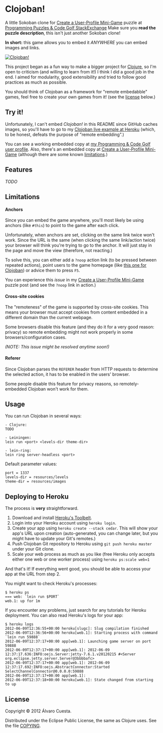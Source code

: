 # Clojoban!

A little Sokoban clone for [Create a User-Profile Mini-Game](http://codegolf.stackexchange.com/questions/5933/create-a-user-profile-mini-game) puzzle at [Programming Puzzles & Code Golf StackExchange](http://codegolf.stackexchange.com) Make sure you **read the puzzle description**, this isn't just another Sokoban clone!

**In short:** this game allows you to embed it *ANYWHERE* you can embed images and links.

[![Clojoban!](http://i.imgur.com/zIuPq.png)](http://clojoban.herokuapp.com)

This project began as a fun way to make a bigger project for [Clojure](http://www.clojure.org), so I'm open to criticism (and willing to learn from it!) I think I did a good job in the end. I aimed for modularity, good extensibility and tried to follow good practices as much as possible.

You should think of Clojoban as a framework for "remote embedabble" games, feel free to create your own games from it! (see the [license](https://github.com/alvaro-cuesta/clojoban#license) below.)

## Try it!

Unfortunately, I can't embed *Clojoban!* in this README since GitHub caches images, so you'll have to go to my [Clojoban live example at Heroku](http://clojoban.herokuapp.com) (which, to be honest, defeats the purpose of "remote embedding".)

You can see a working embedded copy at [my Programming & Code Golf user profile](http://codegolf.stackexchange.com/users/4685/lvaro-cuesta). Also, there's an embedded copy at [Create a User-Profile Mini-Game](http://codegolf.stackexchange.com/questions/5933/create-a-user-profile-mini-game) (although there are some known [limitations](https://github.com/alvaro-cuesta/clojoban#limitations).)

## Features

*TODO*

## Limitations

#### Anchors

Since you can embed the game anywhere, you'll most likely be using anchors (like `#this`) to point to the game after each click.

Unfortunately, when anchors are set, clicking on the same link twice won't work. Since the URL is the same (when clicking the same link/action twice) your browser will think you're trying to go to the anchor. It will just stay in the page and move the view (therefore, not reacting.)

To solve this, you can either add a `?noop` action link (to be pressed between repeated actions), point users to the game homepage (like [this one for Clojoban](http://clojoban.herokuapp.com)) or advice them to press `F5`.

You can experience this *issue* in my [Create a User-Profile Mini-Game](http://codegolf.stackexchange.com/questions/5933/create-a-user-profile-mini-game) puzzle post (and see the `?noop` link in action.)

#### Cross-site cookies

The "remoteness" of the game is supported by cross-site cookies. This means your browser must accept cookies from content embedded in a different domain than the current webpage.

Some browsers disable this feature (and they do it for a very good reason: privacy) so remote embedding might not work properly in some browsers/configuration cases.

*(NOTE: This issue might be resolved anytime soon!)*

#### Referer

Since Clojoban parses the `REFERER` header from HTTP requests to determine the selected action, it has to be enabled in the users' browser.

Some people disable this feature for privacy reasons, so remotely-embedded Clojoban won't work for them.

## Usage

You can run Clojoban in several ways:

```
- Clojure:
TODO

- Leiningen:
lein run <port> <levels-dir theme-dir>

- lein-ring:
lein ring server-headless <port>
```

Default parameter values:

```
port = 1337
levels-dir = resources/levels
theme-dir = resources/images
```
    
## Deploying to Heroku

The process is **very** straightforward.

1. Download and install [Heroku's Toolbelt](https://toolbelt.heroku.com/).
2. Login into your Heroku account using `heroku login`.
3. Create your app using `heroku create --stack cedar`. This will show your app's URL upon creation (auto-generated, you can change later, but you might have to update your Git's remotes.)
4. Push Clojoban Git repository to Heroku using `git push heroku master` under your Git clone.
5. Scale your web process as much as you like (free Heroku only accepts either one web or one worker process) using `heroku ps:scale web=1`

And that's it! If everything went good, you should be able to access your app at the URL from step 2.

You might want to check Heroku's processes:
```
$ heroku ps
=== web: `lein run $PORT`
web.1: up for 1m
```

If you encounter any problems, just search for any tutorials for Heroku deployment. You can also read Heroku's logs for your app:
```
$ heroku logs
2012-06-09T12:36:55+00:00 heroku[slugc]: Slug compilation finished
2012-06-09T12:36:56+00:00 heroku[web.1]: Starting process with command `lein run 59888`
2012-06-09T12:37:17+00:00 app[web.1]: Launching game server on port 59888
2012-06-09T12:37:17+00:00 app[web.1]: 2012-06-09 12:37:17.636:INFO:oejs.Server:jetty-7.6.1.v20120215 #<Server org.eclipse.jetty.server.Server@3bbbbafc>
2012-06-09T12:37:17+00:00 app[web.1]: 2012-06-09 12:37:17.692:INFO:oejs.AbstractConnector:Started SelectChannelConnector@0.0.0.0:59888
2012-06-09T12:37:17+00:00 app[web.1]:
2012-06-09T12:37:18+00:00 heroku[web.1]: State changed from starting to up
```

## License

Copyright © 2012 Álvaro Cuesta.

Distributed under the Eclipse Public License, the same as Clojure uses. See the file [COPYING](https://github.com/alvaro-cuesta/clojoban/blob/master/COPYING).